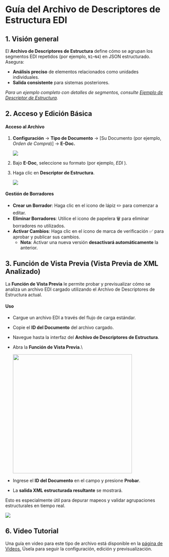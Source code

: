 # Guía del Archivo de Descriptores de Estructura EDI

## **1. Visión general**

El **Archivo de Descriptores de Estructura** define cómo se agrupan los segmentos EDI repetidos (por ejemplo, `N1`–`N4`) en JSON estructurado. Asegura:

* **Análisis preciso** de elementos relacionados como unidades individuales.
* **Salida consistente** para sistemas posteriores.

_Para un ejemplo completo con detalles de segmentos, consulte_ [_Ejemplo de Descriptor de Estructura_](edi-structure-descriptor.md)_._

## **2. Acceso y Edición Básica**

#### **Acceso al Archivo**

1.  **Configuración** → **Tipo de Documento** → \[Su Documento (por ejemplo, _Orden de Compra_)] → **E-Doc.**

    ![](https://docs.docbits.com/~gitbook/image?url=https%3A%2F%2F578966019-files.gitbook.io%2F%7E%2Ffiles%2Fv0%2Fb%2Fgitbook-x-prod.appspot.com%2Fo%2Fspaces%252FT2n2w4uDCJvv7CJ5zrdk%252Fuploads%252Ff6zyL0AvmqSvrogZdnox%252Fimage.png%3Falt%3Dmedia%26token%3D6bc9ab55-6ee9-43d1-b576-4c5833c208cf\&width=768\&dpr=4\&quality=100\&sign=a23de442\&sv=2)
2. Bajo **E-Doc**, seleccione su formato (por ejemplo, _EDI_ ).
3.  Haga clic en **Descriptor de Estructura**.

    ![](https://docs.docbits.com/~gitbook/image?url=https%3A%2F%2F578966019-files.gitbook.io%2F%7E%2Ffiles%2Fv0%2Fb%2Fgitbook-x-prod.appspot.com%2Fo%2Fspaces%252FT2n2w4uDCJvv7CJ5zrdk%252Fuploads%252FOuNVhIuYBPJTu4PdMecy%252Fimage.png%3Falt%3Dmedia%26token%3Dd111b34e-0dd9-4436-9df4-f59490ac0d87\&width=768\&dpr=4\&quality=100\&sign=6e8e9f0e\&sv=2)

#### **Gestión de Borradores**

* **Crear un Borrador**: Haga clic en el icono de lápiz ✏️ para comenzar a editar.
* **Eliminar Borradores**: Utilice el icono de papelera 🗑️ para eliminar borradores no utilizados.
* **Activar Cambios**: Haga clic en el icono de marca de verificación ✅ para aprobar y publicar sus cambios.
  * **Nota**: Activar una nueva versión **desactivará automáticamente** la anterior.

## 3. Función de Vista Previa (Vista Previa de XML Analizado)

La **Función de Vista Previa** le permite probar y previsualizar cómo se analiza un archivo EDI cargado utilizando el Archivo de Descriptores de Estructura actual.

#### Uso

* Cargue un archivo EDI a través del flujo de carga estándar.
* Copie el **ID del Documento** del archivo cargado.
* Navegue hasta la interfaz del **Archivo de Descriptores de Estructura**.
*   Abra la **Función de Vista Previa**.\


    <div align="left"><img src="https://docs.docbits.com/~gitbook/image?url=https%3A%2F%2F578966019-files.gitbook.io%2F%7E%2Ffiles%2Fv0%2Fb%2Fgitbook-x-prod.appspot.com%2Fo%2Fspaces%252FT2n2w4uDCJvv7CJ5zrdk%252Fuploads%252F9lddYJl2G4tzpdr9RD5F%252Fimage.png%3Falt%3Dmedia%26token%3Df7663f70-ef10-4e64-bbdc-41048ed8352a&#x26;width=768&#x26;dpr=4&#x26;quality=100&#x26;sign=36ce2b93&#x26;sv=2" alt="" width="375"></div>
* Ingrese el **ID del Documento** en el campo y presione **Probar**.
* La **salida XML estructurada resultante** se mostrará.

Esto es especialmente útil para depurar mapeos y validar agrupaciones estructurales en tiempo real.

![](https://docs.docbits.com/~gitbook/image?url=https%3A%2F%2F578966019-files.gitbook.io%2F%7E%2Ffiles%2Fv0%2Fb%2Fgitbook-x-prod.appspot.com%2Fo%2Fspaces%252FT2n2w4uDCJvv7CJ5zrdk%252Fuploads%252FBXU6zeFapt7ZIVFl37Iz%252Fimage.png%3Falt%3Dmedia%26token%3D9d51e329-b781-4781-a527-3258f6f933c6\&width=768\&dpr=4\&quality=100\&sign=4ca17281\&sv=2)

## 6. Video Tutorial

Una guía en video para este tipo de archivo está disponible en la [página de Videos.](https://docs.docbits.com/administration-and-setup/settings/global-settings/document-types/edi/edi/edi-videos) Úsela para seguir la configuración, edición y previsualización.
